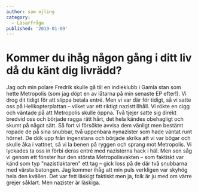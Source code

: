 ```yaml
---
author: sam ojling
category:
  - Läsarfråga
published: '2019-01-09'
---
```


# Kommer du ihåg någon gång i ditt liv då du känt dig livrädd?

Jag och min polare Fredrik skulle gå till en indieklubb i Gamla stan som hette Metropolis (som jag döpt en av låtarna på min senaste EP efter!). <!--more--> Vi drog dit tidigt för att slippa betala entré. Men vi var där för tidigt, så vi satte oss på Helikopterplattan – vilket var ett riktigt nazisttillhåll. Vi rökte en cigg och väntade på att Metropolis skulle öppna. Två tjejer satte sig direkt bredvid oss och började ragga rätt hårt, det hela kändes obehagligt och skumt på något sätt. Så fort vi försökte avvisa dem vänligt men bestämt ropade de på sina snubbar, två uppenbara nynazister som hade väntat runt hörnet. De dök upp från ingenstans och började skrika att vi var bögar och skulle åka i vattnet, så vi la benen på ryggen och sprang mot Metropolis. Vi lyckades ta oss in förbi deras entré med nazisterna hack i häl. Men sen såg vi genom ett fönster hur den största Metropolisvakten – som faktiskt var känd som typ "nazistlaktaren" ett tag – gick loss på de där två snubbarna med värsta batongen. Jag kommer ihåg att min puls verkligen var skyhög hela den kvällen. Det var fett läskigt faktiskt men ja, folk är ju med om värre grejer såklart. Men nazister är läskiga.
